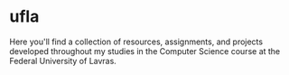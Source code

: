 # ufla
Here you'll find a collection of resources, assignments, and projects developed throughout my studies in the Computer Science course at the Federal University of Lavras.
